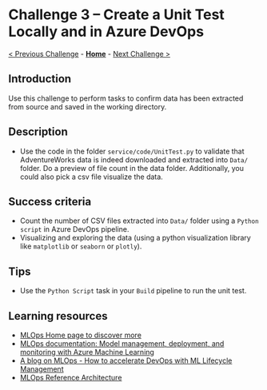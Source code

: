 # Challenge 3 – Create a Unit Test Locally and in Azure DevOps

[< Previous Challenge](./Challenge-02.md) - **[Home](../README.md)** - [Next Challenge >](./Challenge-04.md)

## Introduction

Use this challenge to perform tasks to confirm data has been extracted from source and saved in the working directory.

## Description

- Use the code in the folder `service/code/UnitTest.py` to validate that AdventureWorks data is indeed downloaded and extracted into `Data/` folder. Do a preview of file count in the data folder. Additionally, you could also pick a csv file visualize the data.

## Success criteria

- Count the number of CSV files extracted into `Data/` folder using a `Python script` in Azure DevOps pipeline. 
- Visualizing and exploring the data (using a python visualization library like `matplotlib` or `seaborn` or `plotly`).

## Tips
  
- Use the `Python Script` task in your `Build` pipeline to run the unit test.

## Learning resources

- [MLOps Home page to discover more](<https://azure.microsoft.com/en-us/services/machine-learning/mlops/>)
- [MLOps documentation: Model management, deployment, and monitoring with Azure Machine Learning](<https://docs.microsoft.com/en-us/azure/machine-learning/concept-model-management-and-deployment>)
- [A blog on MLOps - How to accelerate DevOps with ML Lifecycle Management](<https://azure.microsoft.com/en-us/blog/how-to-accelerate-devops-with-machine-learning-lifecycle-management/>)
- [MLOps Reference Architecture](<https://docs.microsoft.com/en-us/azure/architecture/reference-architectures/ai/mlops-python>)

